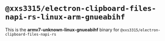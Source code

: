 # `@xxs3315/electron-clipboard-files-napi-rs-linux-arm-gnueabihf`

This is the **armv7-unknown-linux-gnueabihf** binary for `@xxs3315/electron-clipboard-files-napi-rs`
